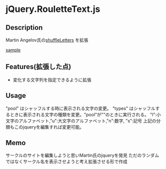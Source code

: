 # jQuery.RouletteText.js

## Description

Martin Angelov氏の[shuffleLetters](http://tutorialzine.com/2011/09/shuffle-letters-effect-jquery/)
を拡張

[sample](https://rawgit.com/MomiYama/jQuery.RouletteText.js/master/sample.html)

## Features(拡張した点)
- 変化する文字列を指定できるように拡張

## Usage
 "pool" はシャッフルする時に表示される文字の変更。
 "types" はシャッフルするときに表示される文字の種類を変更。"pool"が""のときに実行される。
   "l":小文字のアルファベット,"u":大文字のアルファベット,"n":数字, "s":記号
   上記の分類もこのjqueryを編集すれば変更可能。

## Memo
サークルのサイトを編集しようと思いMartin氏のjqueryを発見
ただのランダムではなくサークル名を表示させようと考え拡張させる形で作成 
